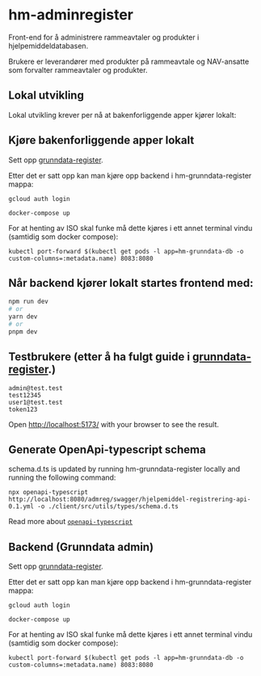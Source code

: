 # hm-adminregister

Front-end for å administrere rammeavtaler og produkter i hjelpemiddeldatabasen.

Brukere er leverandører med produkter på rammeavtale og NAV-ansatte som forvalter rammeavtaler og produkter. 

## Lokal utvikling

Lokal utvikling krever per nå at bakenforliggende apper kjører lokalt: 

## Kjøre bakenforliggende apper lokalt

Sett opp [grunndata-register](https://github.com/navikt/hm-grunndata-register).

Etter det er satt opp kan man kjøre opp backend i hm-grunndata-register mappa:

```
gcloud auth login

docker-compose up
```

For at henting av ISO skal funke må dette kjøres i ett annet terminal vindu (samtidig som docker compose):

```
kubectl port-forward $(kubectl get pods -l app=hm-grunndata-db -o custom-columns=:metadata.name) 8083:8080
```

## Når backend kjører lokalt startes frontend med:

```bash
npm run dev
# or
yarn dev
# or
pnpm dev
```

## Testbrukere (etter å ha fulgt guide i  [grunndata-register](https://github.com/navikt/hm-grunndata-register).)

 ```
admin@test.test
test12345
user1@test.test
token123
 ```

Open [http://localhost:5173/](http://localhost:5173/) with your browser to see the result.

## Generate OpenApi-typescript schema

schema.d.ts is updated by running hm-grunndata-register locally and running the following command:

```
npx openapi-typescript http://localhost:8080/admreg/swagger/hjelpemiddel-registrering-api-0.1.yml -o ./client/src/utils/types/schema.d.ts
```

Read more about [`openapi-typescript`](https://www.npmjs.com/package/openapi-typescript?activeTab=readme)

## Backend (Grunndata admin)

Sett opp [grunndata-register](https://github.com/navikt/hm-grunndata-register).

Etter det er satt opp kan man kjøre opp backend i hm-grunndata-register mappa:

```
gcloud auth login

docker-compose up
```

For at henting av ISO skal funke må dette kjøres i ett annet terminal vindu (samtidig som docker compose):

```
kubectl port-forward $(kubectl get pods -l app=hm-grunndata-db -o custom-columns=:metadata.name) 8083:8080
```
